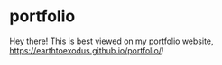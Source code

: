 # portfolio
Hey there! This is best viewed on my portfolio website, https://earthtoexodus.github.io/portfolio/!